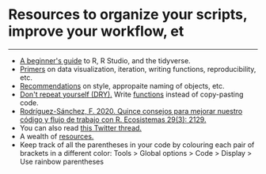 # Resources to organize your scripts, improve your workflow, et
---

- [A beginner's guide](https://education.rstudio.com/learn/beginner/) to R, R Studio, and the tidyverse.
- [Primers](https://posit.cloud/learn/primers) on data visualization, iteration, writing functions, reproducibility, etc.
- [Recommendations](http://adv-r.had.co.nz/Style.html) on style, appropaite naming of objects, etc.
- [Don't repeat yourself (DRY).](https://www.earthdatascience.org/courses/earth-analytics/automate-science-workflows/write-efficient-code-for-science-r/) Write [functions](https://posit.cloud/learn/primers/6) instead of copy-pasting code.
- [Rodríguez-Sánchez, F. 2020. Quince consejos para mejorar nuestro código y flujo de trabajo con R. Ecosistemas 29(3): 2129.](https://doi.org/10.7818/ECOS.2129)
- You can also read [this Twitter thread.](https://twitter.com/statsepi/status/1385126000149807105)
- A wealth of [resources.](https://github.com/ecoinfAEET/Reproducibilidad/blob/master/Recursos.md)
- Keep track of all the parentheses in your code by colouring each pair of brackets in a different color: Tools > Global options > Code > Display > Use rainbow parentheses
